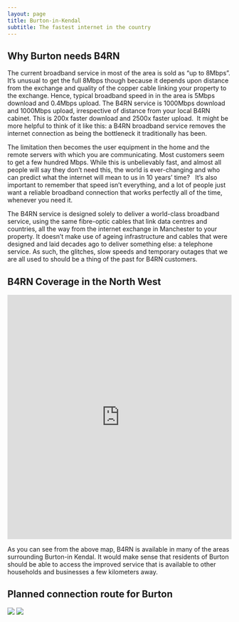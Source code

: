 ```yaml
---
layout: page
title: Burton-in-Kendal
subtitle: The fastest internet in the country
---
```


## Why Burton needs B4RN

The current broadband service in most of the area is sold as “up to 8Mbps”.  It’s unusual to get the full 8Mbps though because it depends upon distance from the exchange and quality of the copper cable linking your property to the exchange.  Hence, typical broadband speed in in the area is 5Mbps download and 0.4Mbps upload.  The B4RN service is 1000Mbps download and 1000Mbps upload, irrespective of distance from your local B4RN cabinet.  This is 200x faster download and 2500x faster upload.  It might be more helpful to think of it like this: a B4RN broadband service removes the internet connection as being the bottleneck it traditionally has been. 

The limitation then becomes the user equipment in the home and the remote servers with which you are communicating.  Most customers seem to get a few hundred Mbps. While this is unbelievably fast, and almost all people will say they don’t need this, the world is ever-changing and who can predict what the internet will mean to us in 10 years’ time?   It’s also important to remember that speed isn’t everything, and a lot of people just want a reliable broadband connection that works perfectly all of the time, whenever you need it.

The B4RN service is designed solely to deliver a world-class broadband service, using the same fibre-optic cables that link data centres and countries, all the way from the internet exchange in Manchester to your property.  It doesn’t make use of ageing infrastructure and cables that were designed and laid decades ago to deliver something else: a telephone service.  As such, the glitches, slow speeds and temporary outages that we are all used to should be a thing of the past for B4RN customers.

## B4RN Coverage in the North West

<iframe src="https://widgets.scribblemaps.com/sm/?d=true&z=true&l=true&id=b4rn-coverage-nw" width="100%" height="550" frameborder="0" title="B4RN Coverage North West" webkitallowfullscreen mozallowfullscreen allowfullscreen></iframe>

As you can see from the above map, B4RN is available in many of the areas surrounding Burton-in Kendal. It would make sense that residents of Burton should be able to access the improved service that is available to other households and businesses a few kilometers away.

## Planned connection route for Burton

<img src="{{site.baseurl}}/img/b4rnroutes1.jpg"/>

<img src="{{site.baseurl}}/img/b4rnroutes2.jpg"/>